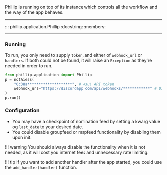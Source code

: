 Phillip is running on top of its instance which controls all the workflow
and the way of the app behaves.

---

::: phillip.application.Phillip
    :docstring:
    :members:

---

### Running

To run, you only need to supply `token`, and either of `webhook_url` or `handlers`.
If both could not be found, it will raise an `Exception` as they're needed in order to run.

```python
from phillip.application import Phillip
p = notAiess(
    "0c38a********************", # osu! API token
    webhook_url="https://discordapp.com/api/webhooks/************" # Discord webhook URL
)
p.run()
```

### Configuration

* You may have a checkpoint of nomination feed by setting a kwarg value og `last_date` to your desired date.
* You could disable groupfeed or mapfeed functionality by disabling them upon init.

!!! warning
    You should always disable the functionality when it is not needed, as it will cost you
    internet fees and unnecessary rate limiting.

!!! tip
    If you want to add another handler after the app started, you could use the
    `add_handler(handler)` function.

